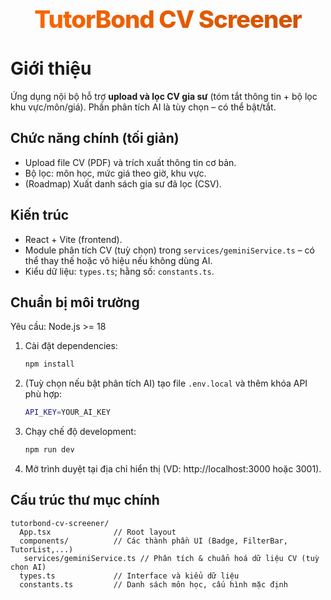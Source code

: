 <div align="center">
   <!-- Logo nội bộ -->
   <h1 style="margin-top:12px; font-size:2.4rem; font-weight:800; letter-spacing:-1px; background:linear-gradient(135deg,#FF6A00,#CC4F00); -webkit-background-clip:text; color:transparent;">TutorBond CV Screener</h1>
</div>

# Giới thiệu

Ứng dụng nội bộ hỗ trợ **upload và lọc CV gia sư** (tóm tắt thông tin + bộ lọc khu vực/môn/giá). Phần phân tích AI là tùy chọn – có thể bật/tắt.

## Chức năng chính (tối giản)

- Upload file CV (PDF) và trích xuất thông tin cơ bản.
- Bộ lọc: môn học, mức giá theo giờ, khu vực.
- (Roadmap) Xuất danh sách gia sư đã lọc (CSV).

## Kiến trúc

- React + Vite (frontend).
- Module phân tích CV (tuỳ chọn) trong `services/geminiService.ts` – có thể thay thế hoặc vô hiệu nếu không dùng AI.
- Kiểu dữ liệu: `types.ts`; hằng số: `constants.ts`.

## Chuẩn bị môi trường

Yêu cầu: Node.js >= 18

1. Cài đặt dependencies:
   ```bash
   npm install
   ```
2. (Tuỳ chọn nếu bật phân tích AI) tạo file `.env.local` và thêm khóa API phù hợp:
   ```bash
   API_KEY=YOUR_AI_KEY
   ```
3. Chạy chế độ development:
   ```bash
   npm run dev
   ```
4. Mở trình duyệt tại địa chỉ hiển thị (VD: http://localhost:3000 hoặc 3001).

## Cấu trúc thư mục chính

```
tutorbond-cv-screener/
  App.tsx              // Root layout
  components/          // Các thành phần UI (Badge, FilterBar, TutorList,...)
   services/geminiService.ts // Phân tích & chuẩn hoá dữ liệu CV (tuỳ chọn AI)
  types.ts             // Interface và kiểu dữ liệu
  constants.ts         // Danh sách môn học, cấu hình mặc định
```


